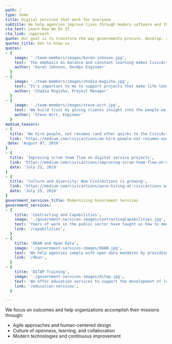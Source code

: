 ```yaml
---
path: /
type: home
title: Digital services that work for everyone
subtitle: We help agencies improve lives through modern software and thoughtful experiences.
cta_text: Learn How We Do It
cta_link: /approach
quote: Our goal is to transform the way governments procure, develop, and deliver digital services.
quotes_title: Get to know us
quotes:
- {
    image: './team-members/images/karen-johnson.jpg',
    text: 'The emphasis on balance and constant learning makes CivicActions an incredibly fun and engaging community.',
    author: 'Karen Johnson, DevOps Engineer'
  }
- {
    image: './team-members/images/chadia-mugisha.jpg',
    text: "It's important to me to support projects that make life tangibly better for people, and CivicActions is a place where I can do that.",
    author: 'Chadia Mugisha, Project Manager'
  }
- {
    image: './team-members/images/steve-wirt.jpg',
    text: 'We build trust by giving clients insight into the people we are, so they relate to us as humans rather than just contractors.',
    author: 'Steve Wirt, Engineer'
  }
medium_teasers: 
- {
  title: 'We hire people, not resumes (and other quirks to the CivicActions application process)',
  link: 'https://medium.com/civicactions/we-hire-people-not-resumes-and-other-quirks-to-the-civicactions-application-process-7aab30d69c1c',
 date: 'August 07, 2019'
}
- {
  title: 'Improving scrum team flow on digital service projects',
  link: 'https://medium.com/civicactions/improving-scrum-team-flow-on-digital-service-projects-6723d95eaad8',
  date: 'July 22, 2019'
}
- {
  title: 'Culture and diversity: How CivicActions is growing',
  link: 'https://medium.com/civicactions/were-hiring-at-civicactions-aa8ac8486923',
  date: 'July 25, 2018'
}
government_services_title: Modernizing Government Services
government_services:
- {
    title: 'Contracting and Capabilities',
    image: './government-services-images/contractingCapabilities.jpg',
    text: 'Years of work in the public sector have taught us how to meet the needs of today’s government.',
    link: '/capabilities',
  }
- {
    title: 'DKAN and Open Data',
    image: './government-services-images/DKAN.jpg',
    text: 'We help agencies comply with open data mandates by providing full-scale DKAN services and support.',
    link: '/dkan',
  }
- {
    title: 'DITAP Training',
    image: './government-services-images/ditap.jpg',
    text: 'We offer education services to support the development of leaders in the Federal acquisition community.',
    link: '/education-services',
  }

---
```

We focus on outcomes and help organizations accomplish their missions through:
* Agile approaches and human-centered design
* Culture of openness, learning, and collaboration
* Modern technologies and continuous improvement
